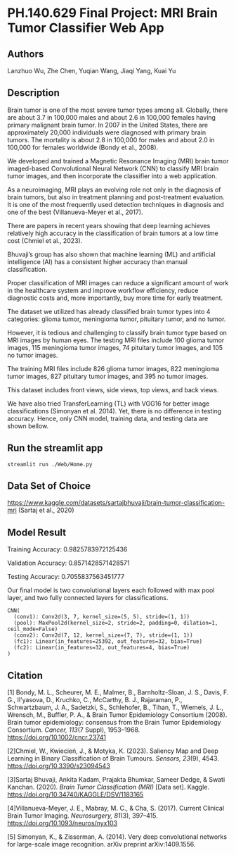 # PH.140.629 Final Project: MRI Brain Tumor Classifier Web App 
## Authors
Lanzhuo Wu,
Zhe Chen,
Yuqian Wang,
Jiaqi Yang,
Kuai Yu

## Description
Brain tumor is one of the most severe tumor types among all. Globally, there are about 3.7 in 100,000 males and about 2.6 in 100,000 females having primary malignant brain tumor. In 2007 in the United States, there are approximately 20,000 individuals were diagnosed with primary brain tumors. The mortality is about 2.8 in 100,000 for males and about 2.0 in 100,000 for females worldwide (Bondy et al., 2008).

We developed and trained a Magnetic Resonance Imaging (MRI) brain tumor imaged-based Convolutional Neural Network (CNN) to classify MRI brain tumor images, and then incorporate the classifier into a web application.

As a neuroimaging, MRI plays an evolving role not only in the diagnosis of brain tumors, but also in treatment planning and post-treatment evaluation. It is one of the most frequently used detection techniques in diagnosis and one of the best (Villanueva-Meyer et al., 2017).

There are papers in recent years showing that deep learning achieves relatively high accuracy in the classification of brain tumors at a low time cost (Chmiel et al., 2023).

Bhuvaji’s group has also shown that machine learning (ML) and artificial intelligence (AI) has a consistent higher accuracy than manual classification. 

Proper classification of MRI images can reduce a significant amount of work in the healthcare system and improve workflow efficiency, reduce diagnostic costs and, more importantly, buy more time for early treatment.

The dataset we utilized has already classified brain tumor types into 4 categories: glioma tumor, meningioma tumor, pituitary tumor, and no tumor.

However, it is tedious and challenging to classify brain tumor type based on MRI images by human eyes.
The testing MRI files include 100 glioma tumor images, 115 meningioma tumor images, 74 pituitary tumor images, and 105 no tumor images.

The training MRI files include 826 glioma tumor images, 822 meningioma tumor images, 827 pituitary tumor images, and 395 no tumor images.

This dataset includes front views, side views, top views, and back views.
 
We have also tried TransferLearning (TL) with VGG16 for better image classifications (Simonyan et al. 2014). Yet, there is no difference in testing accuracy. Hence, only CNN model, training data, and testing data are shown bellow.

## Run the streamlit app
```
streamlit run ./Web/Home.py
```

## Data Set of Choice
https://www.kaggle.com/datasets/sartajbhuvaji/brain-tumor-classification-mri (Sartaj et al., 2020)

## Model Result
Training Accuracy: 
0.9825783972125436

Validation Accuracy: 
0.8571428571428571

Testing Accuracy: 
0.7055837563451777

Our final model is two convolutional layers each followed with max pool layer, and two fully connected layers for classifications. 
```
CNN(
  (conv1): Conv2d(3, 7, kernel_size=(5, 5), stride=(1, 1))
  (pool): MaxPool2d(kernel_size=2, stride=2, padding=0, dilation=1, ceil_mode=False)
  (conv2): Conv2d(7, 12, kernel_size=(7, 7), stride=(1, 1))
  (fc1): Linear(in_features=25392, out_features=32, bias=True)
  (fc2): Linear(in_features=32, out_features=4, bias=True)
)
```


## Citation
[1] Bondy, M. L., Scheurer, M. E., Malmer, B., Barnholtz-Sloan, J. S., Davis, F. G., Il'yasova, D., Kruchko, C., McCarthy, B. J., Rajaraman, P., Schwartzbaum, J. A., Sadetzki, S., Schlehofer, B., Tihan, T., Wiemels, J. L., Wrensch, M., Buffler, P. A., & Brain Tumor Epidemiology Consortium (2008). Brain tumor epidemiology: consensus from the Brain Tumor Epidemiology Consortium. <i>Cancer, 113</i>(7 Suppl), 1953–1968. https://doi.org/10.1002/cncr.23741

[2]Chmiel, W., Kwiecień, J., & Motyka, K. (2023). Saliency Map and Deep Learning in Binary Classification of Brain Tumours. <i>Sensors, 23</i>(9), 4543. https://doi.org/10.3390/s23094543

[3]Sartaj Bhuvaji, Ankita Kadam, Prajakta Bhumkar, Sameer Dedge, &amp; Swati Kanchan. (2020). <i>Brain Tumor Classification (MRI)</i> [Data set]. Kaggle. https://doi.org/10.34740/KAGGLE/DSV/1183165

[4]Villanueva-Meyer, J. E., Mabray, M. C., & Cha, S. (2017). Current Clinical Brain Tumor Imaging. <i>Neurosurgery, 81</i>(3), 397–415. https://doi.org/10.1093/neuros/nyx103 

[5] Simonyan, K., & Zisserman, A. (2014). Very deep convolutional networks for large-scale image recognition. arXiv preprint arXiv:1409.1556.
